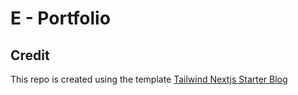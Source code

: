 # E - Portfolio

## Credit

This repo is created using the template [Tailwind Nextjs Starter Blog](https://github.com/timlrx/tailwind-nextjs-starter-blog)
